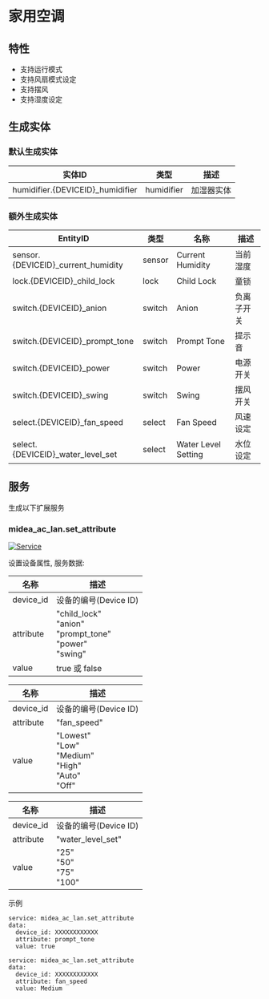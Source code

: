 # 家用空调
## 特性
- 支持运行模式
- 支持风扇模式设定
- 支持摆风
- 支持湿度设定

## 生成实体
### 默认生成实体
实体ID | 类型 | 描述
--- | --- | ---
humidifier.{DEVICEID}_humidifier | humidifier | 加湿器实体

### 额外生成实体

EntityID | 类型 | 名称 | 描述
--- | --- | --- | --- 
sensor.{DEVICEID}_current_humidity | sensor | Current Humidity | 当前湿度
lock.{DEVICEID}_child_lock | lock | Child Lock | 童锁
switch.{DEVICEID}_anion | switch | Anion | 负离子开关
switch.{DEVICEID}_prompt_tone | switch | Prompt Tone | 提示音
switch.{DEVICEID}_power | switch | Power | 电源开关
switch.{DEVICEID}_swing | switch | Swing  | 摆风开关
select.{DEVICEID}_fan_speed | select | Fan Speed | 风速设定
select.{DEVICEID}_water_level_set | select | Water Level Setting | 水位设定

## 服务
生成以下扩展服务

### midea_ac_lan.set_attribute

[![Service](https://my.home-assistant.io/badges/developer_call_service.svg)](https://my.home-assistant.io/redirect/developer_call_service/?service=midea_ac_lan.set_attribute)

设置设备属性, 服务数据:

名称 | 描述
--- | ---
device_id | 设备的编号(Device ID)
attribute | "child_lock"<br/>"anion"<br/>"prompt_tone"<br/>"power"<br/>"swing"
value | true 或 false

名称 | 描述
--- | ---
device_id | 设备的编号(Device ID)
attribute | "fan_speed"
value | "Lowest"<br/>"Low"<br/>"Medium"<br/>"High"<br/>"Auto"<br/>"Off"

名称 | 描述
--- | ---
device_id | 设备的编号(Device ID)
attribute | "water_level_set"
value | "25"<br/>"50"<br/>"75"<br/>"100"


示例
```
service: midea_ac_lan.set_attribute
data:
  device_id: XXXXXXXXXXXX
  attribute: prompt_tone
  value: true
```

```
service: midea_ac_lan.set_attribute
data:
  device_id: XXXXXXXXXXXX
  attribute: fan_speed
  value: Medium
```